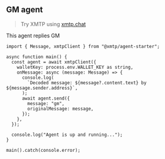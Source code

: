 ## GM agent

> Try XMTP using [xmtp.chat](https://xmtp.chat)

This agent replies GM

```tsx
import { Message, xmtpClient } from "@xmtp/agent-starter";

async function main() {
  const agent = await xmtpClient({
    walletKey: process.env.WALLET_KEY as string,
    onMessage: async (message: Message) => {
      console.log(
        `Decoded message: ${message?.content.text} by ${message.sender.address}`,
      );
      await agent.send({
        message: "gm",
        originalMessage: message,
      });
    },
  });

  console.log("Agent is up and running...");
}

main().catch(console.error);
```
